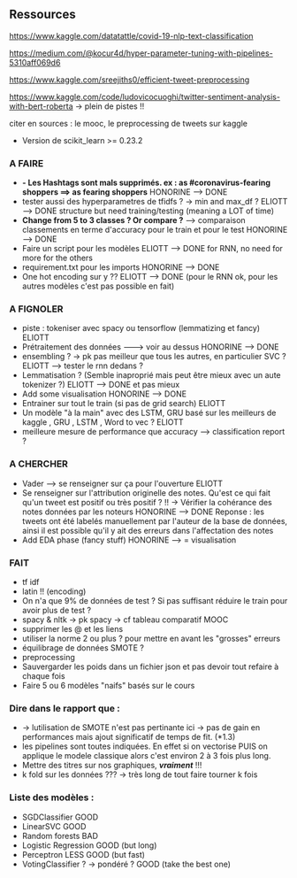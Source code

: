
## Ressources

https://www.kaggle.com/datatattle/covid-19-nlp-text-classification

https://medium.com/@kocur4d/hyper-parameter-tuning-with-pipelines-5310aff069d6

https://www.kaggle.com/sreejiths0/efficient-tweet-preprocessing

https://www.kaggle.com/code/ludovicocuoghi/twitter-sentiment-analysis-with-bert-roberta -> plein de pistes !! 


citer en sources : le mooc, le preprocessing de tweets sur kaggle

- Version de scikit_learn >= 0.23.2




### A FAIRE

- **- Les Hashtags sont mals supprimés. ex : as #coronavirus-fearing shoppers ==> as fearing shoppers** HONORINE --> DONE
- tester aussi des hyperparametres de tfidfs ?  -> min and max_df ? ELIOTT --> DONE structure but need training/testing (meaning a LOT of time)
- **Change from 5 to 3 classes ? Or compare ?**  --> comparaison classements en terme d'accuracy pour le train et pour le test HONORINE --> DONE
- Faire un script pour les modèles ELIOTT --> DONE for RNN, no need for more for the others
- requirement.txt pour les imports HONORINE --> DONE
- One hot encoding sur y ?? ELIOTT --> DONE (pour le RNN ok, pour les autres modèles c'est pas possible en fait)





### A FIGNOLER

- piste : tokeniser avec spacy ou tensorflow (lemmatizing et fancy) ELIOTT
- Prétraitement des données ---> voir au dessus HONORINE --> DONE
- ensembling ? -> pk pas meilleur que tous les autres, en particulier SVC ? ELIOTT  --> tester le rnn dedans ? 
- Lemmatisation ? (Semble inaproprié mais peut être mieux avec un aute tokenizer ?) ELIOTT  --> DONE et pas mieux
- Add some visualisation HONORINE --> DONE
- Entrainer sur tout le train (si pas de grid search) ELIOTT
- Un modèle "à la main" avec des LSTM, GRU basé sur les meilleurs de kaggle ,  GRU , LSTM ,  Word to vec ? ELIOTT
- meilleure mesure de performance que accuracy --> classification report ?





### A CHERCHER 

- Vader --> se renseigner sur ça pour l'ouverture ELIOTT
- Se renseigner sur l'attribution originelle des notes. Qu'est ce qui fait qu'un tweet est positif ou très positif ? !! -> Vérifier la cohérance des notes données par les noteurs HONORINE --> DONE
    Reponse : les tweets ont été labelés manuellement par l'auteur de la base de données, ainsi il est possible qu'il y ait des erreurs dans l'affectation des notes 
- Add EDA phase (fancy stuff) HONORINE --> = visualisation




### FAIT

- tf idf 
- latin !! (encoding)
- On n'a que 9% de données de test ? Si pas suffisant réduire le train pour avoir plus de test ? 
- spacy & nltk -> pk spacy -> cf tableau comparatif MOOC
- supprimer les @ et les liens
- utiliser la norme 2 ou plus ? pour mettre en avant les "grosses" erreurs
- équilibrage de données SMOTE ?
- preprocessing 
- Sauvergarder les poids dans un fichier json et pas devoir tout refaire à chaque fois
- Faire 5 ou 6 modèles "naifs" basés sur le cours 





### Dire dans le rapport que : 
- -> lutilisation de SMOTE n'est pas pertinante ici -> pas de gain en performances mais ajout significatif de temps de fit. (*1.3)
- les pipelines sont toutes indiquées. En effet si on vectorise PUIS on applique le modele classique alors c'est environ 2 à 3 fois plus long.  
- Mettre des titres sur nos graphiques, ***vraiment*** !!!
- k fold sur les données ??? -> très long de tout faire tourner k fois 




### Liste des modèles : 

- SGDClassifier   GOOD
- LinearSVC   GOOD
- Random forests   BAD
- Logistic Regression  GOOD (but long)
- Perceptron LESS GOOD  (but fast)
- VotingClassifier ? -> pondéré ?  GOOD (take the best one)




